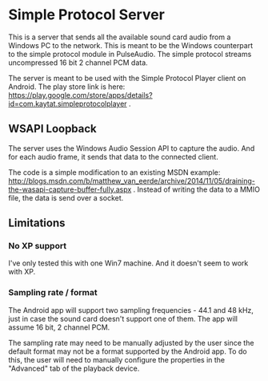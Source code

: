 # Simple Protocol Server

This is a server that sends all the available sound card audio from a Windows PC to the network.  This is meant to be the Windows counterpart to the simple protocol module in PulseAudio.  The simple protocol streams uncompressed 16 bit 2 channel PCM data.

The server is meant to be used with the Simple Protocol Player client on Android.  The play store link is here: https://play.google.com/store/apps/details?id=com.kaytat.simpleprotocolplayer .

## WSAPI Loopback

The server uses the Windows Audio Session API to capture the audio.  And for each audio frame, it sends that data to the connected client.

The code is a simple modification to an existing MSDN example: http://blogs.msdn.com/b/matthew_van_eerde/archive/2014/11/05/draining-the-wasapi-capture-buffer-fully.aspx .  Instead of writing the data to a MMIO file, the data is send over a socket.

## Limitations

### No XP support
I've only tested this with one Win7 machine.  And it doesn't seem to work with XP.

### Sampling rate / format
The Android app will support two sampling frequencies - 44.1 and 48 kHz, just in case the sound card doesn't support one of them.  The app will assume 16 bit, 2 channel PCM.

The sampling rate may need to be manually adjusted by the user since the default format may not be a format supported by the Android app.  To do this, the user will need to manually configure the properties in the "Advanced" tab of the playback device.
